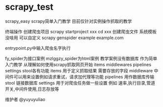 # scrapy_test
scrapy_easy
scrapy简单入门教学
目前仅针对实例操作抓取的教学

终端操作
创建爬虫项目 
scrapy startproject xxx
cd xxx
创建爬虫文件 系统模板没啥用 可以自定义 
scrapy genspider example example.com


entrypoint.py中输入爬虫名字执行

fy_spider为接口案例
mzlggzy_spider为html案例
教学案例没有数据库  作为简单入门教学 从理解如何使用scrapy抓取网页开始
items middlewares pipelines settings stool各有功能
items 用于定义抓取结果 需要存放的字段
middleware 中间件可以用来设置例如请求重试，请求加代理等功能 
pipelines 用作数据库传输
stool 链接数据库
settings  用于对爬虫任务做一些设置  例如 速率,执行目录,管道开关,中间件使用,日志存放等


维护者 @yuyuyuliao